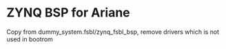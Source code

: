 ZYNQ BSP for Ariane
====

Copy from dummy_system.fsbl/zynq_fsbl_bsp, remove drivers which is not used in bootrom
